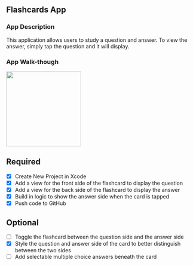 ## Flashcards App 

### App Description
This application allows users to study a question and answer. To view the answer, simply tap the question and it will display. 

### App Walk-though
<img src="http://g.recordit.co/EVf42CsufG.gif" width=200><br>

## Required
- [x] Create New Project in Xcode
- [x] Add a view for the front side of the flashcard to display the question
- [x] Add a view for the back side of the flashcard to display the answer
- [x] Build in logic to show the answer side when the card is tapped
- [x] Push code to GitHub
## Optional
- [ ] Toggle the flashcard between the question side and the answer side
- [x] Style the question and answer side of the card to better distinguish between the two sides
- [ ] Add selectable multiple choice answers beneath the card
